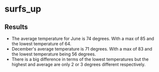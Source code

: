 # surfs_up
 
## Results
- The average temperature for June is 74 degrees. With a max of 85 and the lowest temperature of 64.
- December's average temperature is 71 degrees. With a max of 83 and the lowest temperature being 56 degrees.
- There is a big difference in terms of the lowest temperatures but the highest and average are only 2 or 3 degrees different respectively.
